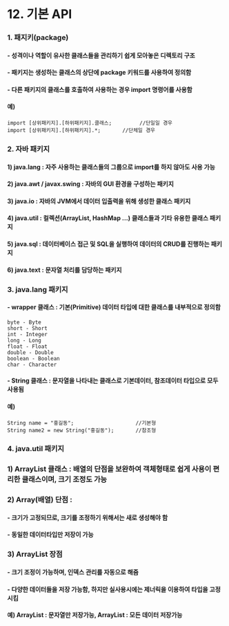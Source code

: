 # 12. 기본 API

### 1. 패지키(package)
#### - 성격이나 역할이 유사한 클래스들을 관리하기 쉽게 모아놓은 디렉토리 구조
#### - 패키지는 생성하는 클래스의 상단에 package 키워드를 사용하여 정의함
#### - 다른 패키지의 클래스를 호출하여 사용하는 경우 import 명령어를 사용함
#### 예)
	import [상위패키지].[하위패키지].클래스; 		//단일일 경우
	import [상위패키지].[하위패키지].*; 		//단체일 경우

### 2. 자바 패키지
#### 1) java.lang : 자주 사용하는 클래스들의 그룹으로 import를 하지 않아도 사용 가능
#### 2) java.awt / javax.swing : 자바의 GUI 환경을 구성하는 패키지
#### 3) java.io : 자바의 JVM에서 데이터 입출력을 위해 생성한 클래스 패키지
#### 4) java.util : 컬렉션(ArrayList, HashMap ...) 클래스들과 기타 유용한 클래스 패키지
#### 5) java.sql : 데이터베이스 접근 및 SQL을 실행하여 데이터의 CRUD를 진행하는 패키지
#### 6) java.text : 문자열 처리를 담당하는 패키지

### 3. java.lang 패키지
#### - wrapper 클래스 : 기본(Primitive) 데이터 타입에 대한 클래스를 내부적으로 정의함
	byte - Byte
	short - Short
	int - Integer
	long - Long
	float - Float
	double - Double
	boolean - Boolean
	char - Character

#### - String 클래스 : 문자열을 나타내는 클래스로 기본데이터, 참조데이터 타입으로 모두 사용됨
#### 예) 
	String name = "홍길동"; 					//기본형
	String name2 = new String("홍길동"); 		//참조형
	
### 4. java.util 패키지
### 1) ArrayList 클래스 : 배열의 단점을 보완하여 객체형태로 쉽게 사용이 편리한 클래스이며, 크기 조정도 가능
### 2) Array(배열) 단점 : 
#### - 크기가 고정되므로, 크기를 조정하기 위해서는 새로 생성해야 함
#### - 동일한 데이터타입만 저장이 가능
### 3) ArrayList 장점
#### - 크기 조정이 가능하며, 인덱스 관리를 자동으로 해줌
#### - 다양한 데이터들을 저장 가능함, 하지만 실사용시에는 제너릭<E>을 이용하여 타입을 고정시킴
#### 예) ArrayList<String> : 문자열만 저장가능, ArrayList : 모든 데이터 저장가능





